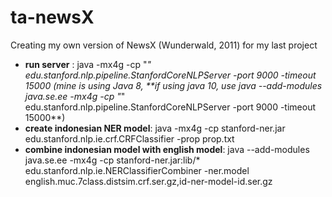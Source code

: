# ta-newsX
Creating my own version of NewsX (Wunderwald, 2011) for my last project

* **run server** : java -mx4g -cp "*" edu.stanford.nlp.pipeline.StanfordCoreNLPServer -port 9000 -timeout 15000 (mine is using Java 8, **if using java 10, use java --add-modules java.se.ee -mx4g -cp "*" edu.stanford.nlp.pipeline.StanfordCoreNLPServer -port 9000 -timeout 15000**)
* **create indonesian NER model**: java -mx4g -cp stanford-ner.jar edu.stanford.nlp.ie.crf.CRFClassifier -prop
prop.txt
* **combine indonesian model with english model**: java --add-modules java.se.ee -mx4g -cp stanford-ner.jar:lib/* edu.stanford.nlp.ie.NERClassifierCombiner -ner.model english.muc.7class.distsim.crf.ser.gz,id-ner-model-id.ser.gz